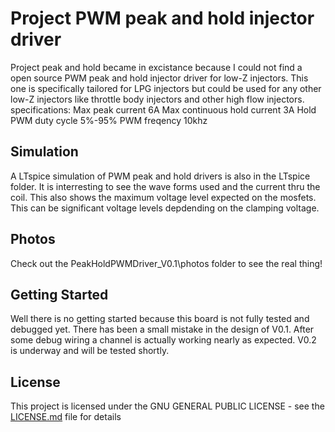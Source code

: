 # Project PWM peak and hold injector driver
Project peak and hold became in excistance because I could not find a open source PWM peak and hold injector driver for low-Z injectors. This one is specifically tailored for LPG injectors but could be used for any other low-Z injectors like throttle body injectors and other high flow injectors. 
specifications:
Max peak current 6A
Max continuous hold current 3A
Hold PWM duty cycle 5%-95%
PWM freqency 10khz


## Simulation	
A LTspice simulation of PWM peak and hold drivers is also in the LTspice folder. It is interresting to see the wave forms used and the current thru the coil. This also shows the maximum voltage level expected on the mosfets. This can be significant voltage levels depdending on the clamping voltage.  

## Photos
Check out the PeakHoldPWMDriver_V0.1\photos folder to see the real thing! 

## Getting Started
Well there is no getting started because this board is not fully tested and debugged yet. There has been a small mistake in the design of V0.1. After some debug wiring a channel is actually working nearly as expected. V0.2 is underway and will be tested shortly. 

## License
This project is licensed under the GNU GENERAL PUBLIC LICENSE - see the [LICENSE.md](LICENSE.md) file for details